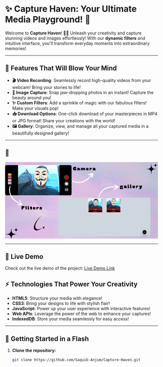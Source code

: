 # ✨ Capture Haven: Your Ultimate Media Playground! 🌟

Welcome to **Capture Haven**! 🎥🌈 Unleash your creativity and capture stunning videos and images effortlessly! With our **dynamic filters** and intuitive interface, you'll transform everyday moments into extraordinary memories! 

---

## 🎉 Features That Will Blow Your Mind

- **🎬 Video Recording**: Seamlessly record high-quality videos from your webcam! Bring your stories to life! 
- **📸 Image Capture**: Snap jaw-dropping photos in an instant! Capture the beauty around you!
- **✨ Custom Filters**: Add a sprinkle of magic with our fabulous filters! Make your visuals pop! 
- **📥 Download Options**: One-click download of your masterpieces in MP4 or JPG format! Share your creations with the world!
- **🖼️ Gallery**: Organize, view, and manage all your captured media in a beautifully designed gallery!

---

## 📸 

![Capture Haven Screenshot](https://github.com/Saquib-Anjum/Capture-Haven/blob/main/Result/Camera.png)  


---

## 🚀 Live Demo
Check out the live demo of the project: [Live Demo Link](https://meek-cajeta-c81cd3.netlify.app) <!-- Replace with your actual deployment link -->

## ⚡ Technologies That Power Your Creativity

- **HTML5**: Structure your media with elegance!
- **CSS3**: Bring your designs to life with stylish flair!
- **JavaScript**: Power up your user experience with interactive features!
- **Web APIs**: Leverage the power of the web to enhance your captures!
- **IndexedDB**: Store your media seamlessly for easy access!

---

## 🚀 Getting Started in a Flash

1. **Clone the repository:**
   ```bash
   git clone https://github.com/Saquib-Anjum/Capture-Haven.git
